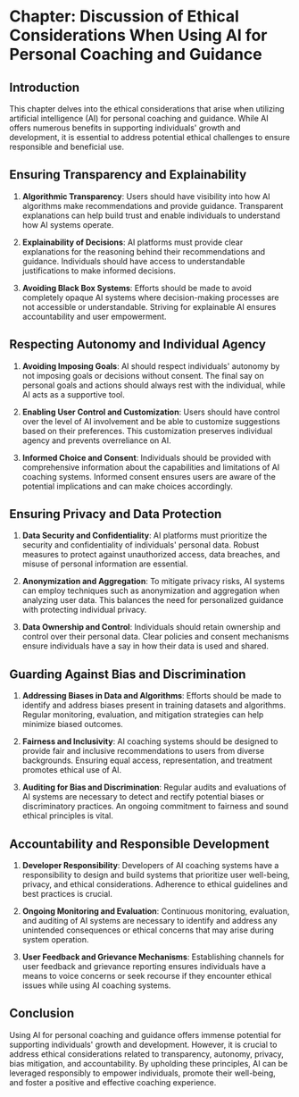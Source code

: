 Chapter: Discussion of Ethical Considerations When Using AI for Personal Coaching and Guidance
==============================================================================================

Introduction
------------

This chapter delves into the ethical considerations that arise when utilizing artificial intelligence (AI) for personal coaching and guidance. While AI offers numerous benefits in supporting individuals' growth and development, it is essential to address potential ethical challenges to ensure responsible and beneficial use.

Ensuring Transparency and Explainability
----------------------------------------

1. **Algorithmic Transparency**: Users should have visibility into how AI algorithms make recommendations and provide guidance. Transparent explanations can help build trust and enable individuals to understand how AI systems operate.

2. **Explainability of Decisions**: AI platforms must provide clear explanations for the reasoning behind their recommendations and guidance. Individuals should have access to understandable justifications to make informed decisions.

3. **Avoiding Black Box Systems**: Efforts should be made to avoid completely opaque AI systems where decision-making processes are not accessible or understandable. Striving for explainable AI ensures accountability and user empowerment.

Respecting Autonomy and Individual Agency
-----------------------------------------

1. **Avoiding Imposing Goals**: AI should respect individuals' autonomy by not imposing goals or decisions without consent. The final say on personal goals and actions should always rest with the individual, while AI acts as a supportive tool.

2. **Enabling User Control and Customization**: Users should have control over the level of AI involvement and be able to customize suggestions based on their preferences. This customization preserves individual agency and prevents overreliance on AI.

3. **Informed Choice and Consent**: Individuals should be provided with comprehensive information about the capabilities and limitations of AI coaching systems. Informed consent ensures users are aware of the potential implications and can make choices accordingly.

Ensuring Privacy and Data Protection
------------------------------------

1. **Data Security and Confidentiality**: AI platforms must prioritize the security and confidentiality of individuals' personal data. Robust measures to protect against unauthorized access, data breaches, and misuse of personal information are essential.

2. **Anonymization and Aggregation**: To mitigate privacy risks, AI systems can employ techniques such as anonymization and aggregation when analyzing user data. This balances the need for personalized guidance with protecting individual privacy.

3. **Data Ownership and Control**: Individuals should retain ownership and control over their personal data. Clear policies and consent mechanisms ensure individuals have a say in how their data is used and shared.

Guarding Against Bias and Discrimination
----------------------------------------

1. **Addressing Biases in Data and Algorithms**: Efforts should be made to identify and address biases present in training datasets and algorithms. Regular monitoring, evaluation, and mitigation strategies can help minimize biased outcomes.

2. **Fairness and Inclusivity**: AI coaching systems should be designed to provide fair and inclusive recommendations to users from diverse backgrounds. Ensuring equal access, representation, and treatment promotes ethical use of AI.

3. **Auditing for Bias and Discrimination**: Regular audits and evaluations of AI systems are necessary to detect and rectify potential biases or discriminatory practices. An ongoing commitment to fairness and sound ethical principles is vital.

Accountability and Responsible Development
------------------------------------------

1. **Developer Responsibility**: Developers of AI coaching systems have a responsibility to design and build systems that prioritize user well-being, privacy, and ethical considerations. Adherence to ethical guidelines and best practices is crucial.

2. **Ongoing Monitoring and Evaluation**: Continuous monitoring, evaluation, and auditing of AI systems are necessary to identify and address any unintended consequences or ethical concerns that may arise during system operation.

3. **User Feedback and Grievance Mechanisms**: Establishing channels for user feedback and grievance reporting ensures individuals have a means to voice concerns or seek recourse if they encounter ethical issues while using AI coaching systems.

Conclusion
----------

Using AI for personal coaching and guidance offers immense potential for supporting individuals' growth and development. However, it is crucial to address ethical considerations related to transparency, autonomy, privacy, bias mitigation, and accountability. By upholding these principles, AI can be leveraged responsibly to empower individuals, promote their well-being, and foster a positive and effective coaching experience.
